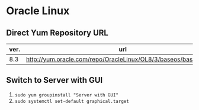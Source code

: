 # Oracle Linux

## Direct Yum Repository URL
| ver. | url |
| ---- | --- |
| 8.3 | http://yum.oracle.com/repo/OracleLinux/OL8/3/baseos/base/x86_64 |

## Switch to Server with GUI
1. `sudo yum groupinstall "Server with GUI"`
1. `sudo systemctl set-default graphical.target`

